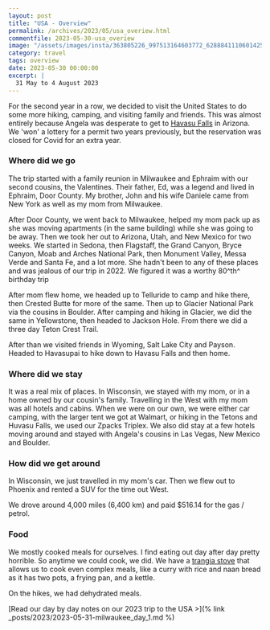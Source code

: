 ```yaml
---
layout: post
title: "USA - Overview"
permalink: /archives/2023/05/usa_overiew.html
commentfile: 2023-05-30-usa_overiew
image: "/assets/images/insta/363805226_997513164603772_6288841110601425992_n_17863101818972645.jpg"
category: travel
tags: overview
date: 2023-05-30 00:00:00
excerpt: |
  31 May to 4 August 2023
---
```


For the second year in a row, we decided to visit the United States to do some more hiking, camping, and visiting family and friends. This was almost entirely because Angela was desperate to get to [Havasu Falls](https://en.wikipedia.org/wiki/Havasu_Falls) in Arizona. We 'won' a lottery for a permit two years previously, but the reservation was closed for Covid for an extra year.

### Where did we go

The trip started with a family reunion in Milwaukee and Ephraim with our second cousins, the Valentines. Their father, Ed, was a legend and lived in Ephraim, Door County. My brother, John and his wife Daniele came from New York as well as my mom from Milwaukee.

After Door County, we went back to Milwaukee, helped my mom pack up as she was moving apartments (in the same building) while she was going to be away. Then we took her out to Arizona, Utah, and New Mexico for two weeks. We started in Sedona, then Flagstaff, the Grand Canyon, Bryce Canyon, Moab and Arches National Park, then Monument Valley, Messa Verde and Santa Fe, and a lot more. She hadn't been to any of these places and was jealous of our trip in 2022. We figured it was a worthy 80^th^ birthday trip

After mom flew home, we headed up to Telluride to camp and hike there, then Crested Butte for more of the same. Then up to Glacier National Park via the cousins in Boulder. After camping and hiking in Glacier, we did the same in Yellowstone, then headed to Jackson Hole. From there we did a three day Teton Crest Trail.

After than we visited friends in Wyoming, Salt Lake City and Payson. Headed to Havasupai to hike down to Havasu Falls and then home.

### Where did we stay

It was a real mix of places. In Wisconsin, we stayed with my mom, or in a home owned by our cousin's family. Travelling in the West with my mom was all hotels and cabins. When we were on our own, we were either car camping, with the larger tent we got at Walmart, or hiking in the Tetons and Huvasu Falls, we used our Zpacks Triplex. We also did stay at a few hotels moving around and stayed with Angela's cousins in Las Vegas, New Mexico and Boulder.

### How did we get around

In Wisconsin, we just travelled in my mom's car. Then we flew out to Phoenix and rented a SUV for the time out West.

We drove around 4,000 miles (6,400 km) and paid $516.14 for the gas / petrol.

### Food

We mostly cooked meals for ourselves. I find eating out day after day pretty horrible. So anytime we could cook, we did. We have a [trangia stove](https://trangia.se/en/shop/trangia-stove-25-6-ul/) that allows us to cook even complex meals, like a curry with rice and naan bread as it has two pots, a frying pan, and a kettle.

On the hikes, we had dehydrated meals.

[Read our day by day notes on our 2023 trip to the USA >](% link \_posts/2023/2023-05-31-milwaukee_day_1.md %)
